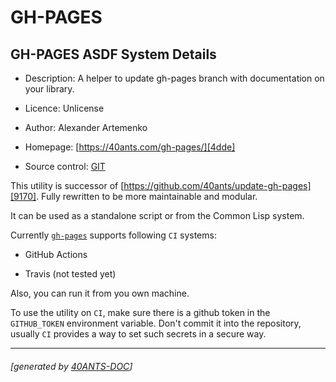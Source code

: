 <a id="x-28GH-PAGES-DOCS-2FINDEX-3A-40README-2040ANTS-DOC-2FLOCATIVES-3ASECTION-29"></a>

# GH-PAGES

<a id="gh-pages-asdf-system-details"></a>

## GH-PAGES ASDF System Details

* Description: A helper to update gh-pages branch with documentation on your library.

* Licence: Unlicense

* Author: Alexander Artemenko

* Homepage: [https://40ants.com/gh-pages/][4dde]

* Source control: [GIT][27aa]

This utility is successor of [https://github.com/40ants/update-gh-pages][9170]. Fully rewritten to be more maintainable and modular.

It can be used as a standalone script or from the Common Lisp system.

Currently [`gh-pages`][72e0] supports following `CI` systems:

* GitHub Actions

* Travis (not tested yet)

Also, you can run it from you own machine.

To use the utility on `CI`, make sure there is a github token in the `GITHUB_TOKEN`
environment variable. Don't commit it into the repository, usually `CI` provides
a way to set such secrets in a secure way.


[4dde]: https://40ants.com/gh-pages/
[27aa]: https://github.com/40ants/gh-pages/
[9170]: https://github.com/40ants/update-gh-pages
[72e0]: index.html#x-28-22gh-pages-22-20ASDF-2FSYSTEM-3ASYSTEM-29

* * *
###### [generated by [40ANTS-DOC](https://40ants.com/doc/)]
